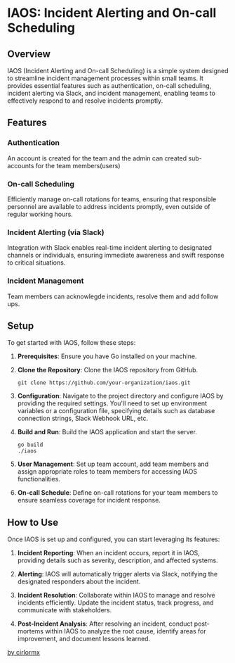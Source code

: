 # IAOS: Incident Alerting and On-call Scheduling

## Overview

IAOS (Incident Alerting and On-call Scheduling) is a simple system designed to streamline incident management processes within small teams. It provides essential features such as authentication, on-call scheduling, incident alerting via Slack, and incident management, enabling teams to effectively respond to and resolve incidents promptly.

## Features

### Authentication

An account is created for the team and the admin can created sub-accounts for the team members(users)

### On-call Scheduling

Efficiently manage on-call rotations for teams, ensuring that responsible personnel are available to address incidents promptly, even outside of regular working hours.

### Incident Alerting (via Slack)

Integration with Slack enables real-time incident alerting to designated channels or individuals, ensuring immediate awareness and swift response to critical situations.

### Incident Management

Team members can acknowlegde incidents, resolve them and add follow ups.

## Setup

To get started with IAOS, follow these steps:

1. **Prerequisites**: Ensure you have Go installed on your machine.

2. **Clone the Repository**: Clone the IAOS repository from GitHub.

   ```
   git clone https://github.com/your-organization/iaos.git
   ```

3. **Configuration**: Navigate to the project directory and configure IAOS by providing the required settings. You'll need to set up environment variables or a configuration file, specifying details such as database connection strings, Slack Webhook URL, etc.

4. **Build and Run**: Build the IAOS application and start the server.

   ```
   go build
   ./iaos
   ```

5. **User Management**: Set up team account, add team members and assign appropriate roles to team members for accessing IAOS functionalities.

6. **On-call Schedule**: Define on-call rotations for your team members to ensure seamless coverage for incident response.

## How to Use

Once IAOS is set up and configured, you can start leveraging its features:

1. **Incident Reporting**: When an incident occurs, report it in IAOS, providing details such as severity, description, and affected systems.

2. **Alerting**: IAOS will automatically trigger alerts via Slack, notifying the designated responders about the incident.

3. **Incident Resolution**: Collaborate within IAOS to manage and resolve incidents efficiently. Update the incident status, track progress, and communicate with stakeholders.

4. **Post-Incident Analysis**: After resolving an incident, conduct post-mortems within IAOS to analyze the root cause, identify areas for improvement, and document lessons learned.

[by cirlormx](https://x.com/cirlormx)
